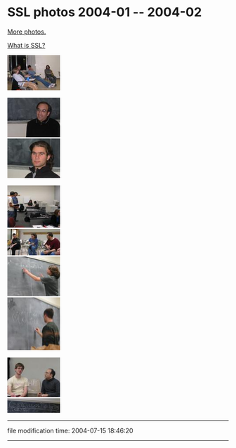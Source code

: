 # SSL photos 2004-01 -- 2004-02

[More photos.](/p/photos/)

[What is SSL?](http://math.wisc.edu/~propp/SSL/)

[![[Thumb]](/photos/thumb/2004-01-27-ssl-01.jpg)](/photos/2004-01-27-ssl-01.jpg)

[![[Thumb]](/photos/thumb/2004-01-29-ssl-02.jpg)](/photos/2004-01-29-ssl-02.jpg)  
[![[Thumb]](/photos/thumb/2004-01-29-ssl-03.jpg)](/photos/2004-01-29-ssl-03.jpg)

[![[Thumb]](/photos/thumb/2004-02-24-ssl-04.jpg)](/photos/2004-02-24-ssl-04.jpg)  
[![[Thumb]](/photos/thumb/2004-02-24-ssl-05.jpg)](/photos/2004-02-24-ssl-05.jpg)  
[![[Thumb]](/photos/thumb/2004-02-24-ssl-06.jpg)](/photos/2004-02-24-ssl-06.jpg)  
[![[Thumb]](/photos/thumb/2004-02-24-ssl-07.jpg)](/photos/2004-02-24-ssl-07.jpg)

[![[Thumb]](/photos/thumb/2004-02-26-ssl-08.jpg)](/photos/2004-02-26-ssl-08.jpg)  
[![[Thumb]](/photos/thumb/2004-02-26-ssl-09.jpg)](/photos/2004-02-26-ssl-09.jpg)

* * *

file modification time: 2004-07-15 18:46:20

* * *
